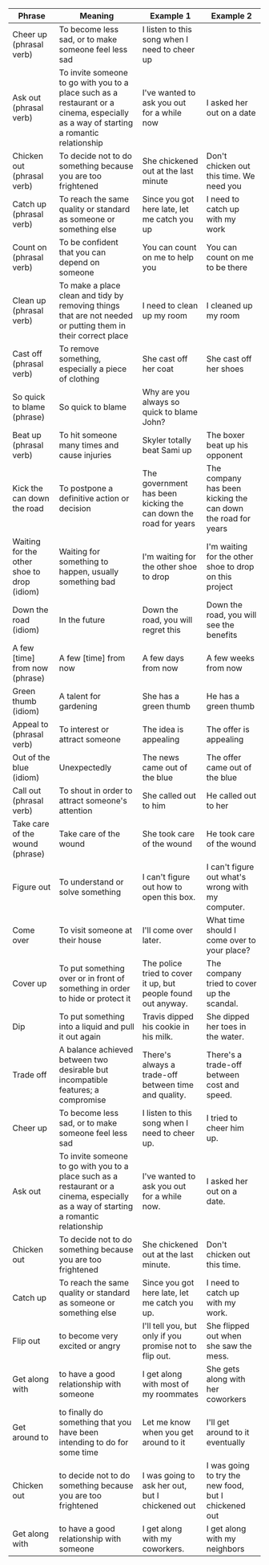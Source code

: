 | Phrase                                     | Meaning                                                                                                                               | Example 1                                                       | Example 2                                                    |
| ------------------------------------------ | ------------------------------------------------------------------------------------------------------------------------------------- | --------------------------------------------------------------- | ------------------------------------------------------------ |
| Cheer up (phrasal verb)                    | To become less sad, or to make someone feel less sad                                                                                  | I listen to this song when I need to cheer up                   |                                                              |
| Ask out (phrasal verb)                     | To invite someone to go with you to a place such as a restaurant or a cinema, especially as a way of starting a romantic relationship | I've wanted to ask you out for a while now                      | I asked her out on a date                                    |
| Chicken out (phrasal verb)                 | To decide not to do something because you are too frightened                                                                          | She chickened out at the last minute                            | Don't chicken out this time. We need you                     |
| Catch up (phrasal verb)                    | To reach the same quality or standard as someone or something else                                                                    | Since you got here late, let me catch you up                    | I need to catch up with my work                              |
| Count on (phrasal verb)                    | To be confident that you can depend on someone                                                                                        | You can count on me to help you                                 | You can count on me to be there                              |
| Clean up (phrasal verb)                    | To make a place clean and tidy by removing things that are not needed or putting them in their correct place                          | I need to clean up my room                                      | I cleaned up my room                                         |
| Cast off (phrasal verb)                    | To remove something, especially a piece of clothing                                                                                   | She cast off her coat                                           | She cast off her shoes                                       |
| So quick to blame (phrase)                 | So quick to blame                                                                                                                     | Why are you always so quick to blame John?                      |                                                              |
| Beat up (phrasal verb)                     | To hit someone many times and cause injuries                                                                                          | Skyler totally beat Sami up                                     | The boxer beat up his opponent                               |
| Kick the can down the road                 | To postpone a definitive action or decision                                                                                           | The government has been kicking the can down the road for years | The company has been kicking the can down the road for years |
| Waiting for the other shoe to drop (idiom) | Waiting for something to happen, usually something bad                                                                                | I'm waiting for the other shoe to drop                          | I'm waiting for the other shoe to drop on this project       |
| Down the road (idiom)                      | In the future                                                                                                                         | Down the road, you will regret this                             | Down the road, you will see the benefits                     |
| A few [time] from now (phrase)             | A few [time] from now                                                                                                                 | A few days from now                                             | A few weeks from now                                         |
| Green thumb (idiom)                        | A talent for gardening                                                                                                                | She has a green thumb                                           | He has a green thumb                                         |
| Appeal to (phrasal verb)                   | To interest or attract someone                                                                                                        | The idea is appealing                                           | The offer is appealing                                       |
| Out of the blue (idiom)                    | Unexpectedly                                                                                                                          | The news came out of the blue                                   | The offer came out of the blue                               |
| Call out (phrasal verb)                    | To shout in order to attract someone's attention                                                                                      | She called out to him                                           | He called out to her                                         |
| Take care of the wound (phrase)            | Take care of the wound                                                                                                                | She took care of the wound                                      | He took care of the wound                                    |
| Figure out                                 | To understand or solve something                                                                                                      | I can't figure out how to open this box.                        | I can't figure out what's wrong with my computer.            |
| Come over                                  | To visit someone at their house                                                                                                       | I'll come over later.                                           | What time should I come over to your place?                  |
| Cover up                                   | To put something over or in front of something in order to hide or protect it                                                         | The police tried to cover it up, but people found out anyway.   | The company tried to cover up the scandal.                   |
| Dip                                        | To put something into a liquid and pull it out again                                                                                  | Travis dipped his cookie in his milk.                           | She dipped her toes in the water.                            |
| Trade off                                  | A balance achieved between two desirable but incompatible features; a compromise                                                      | There's always a trade-off between time and quality.            | There's a trade-off between cost and speed.                  |
| Cheer up                                   | To become less sad, or to make someone feel less sad                                                                                  | I listen to this song when I need to cheer up.                  | I tried to cheer him up.                                     |
| Ask out                                    | To invite someone to go with you to a place such as a restaurant or a cinema, especially as a way of starting a romantic relationship | I've wanted to ask you out for a while now.                     | I asked her out on a date.                                   |
| Chicken out                                | To decide not to do something because you are too frightened                                                                          | She chickened out at the last minute.                           | Don't chicken out this time.                                 |
| Catch up                                   | To reach the same quality or standard as someone or something else                                                                    | Since you got here late, let me catch you up.                   | I need to catch up with my work.                             |
| Flip out                                   | to become very excited or angry                                                                                                       | I'll tell you, but only if you promise not to flip out.         | She flipped out when she saw the mess.                       |
| Get along with                             | to have a good relationship with someone                                                                                              | I get along with most of my roommates                           | She gets along with her coworkers                            |
| Get around to                              | to finally do something that you have been intending to do for some time                                                              | Let me know when you get around to it                           | I'll get around to it eventually                             |
| Chicken out                                | to decide not to do something because you are too frightened                                                                          | I was going to ask her out, but I chickened out                 | I was going to try the new food, but I chickened out         |
| Get along with                             | to have a good relationship with someone                                                                                              | I get along with my coworkers.                                  | I get along with my neighbors                                |
